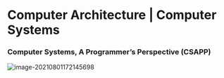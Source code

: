 # Computer Architecture | Computer Systems

### Computer Systems, A Programmer’s Perspective (CSAPP)



![image-20210801172145698](C:\Users\YB\AppData\Roaming\Typora\typora-user-images\image-20210801172145698.png)

